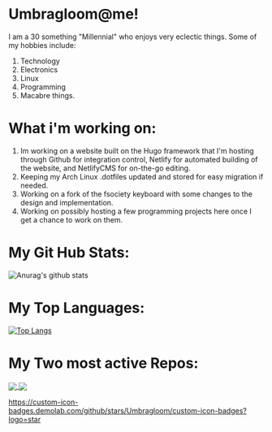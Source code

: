 # Umbragloom@me!
I am a 30 something "Millennial" who enjoys very eclectic things. Some of my hobbies include:

1. Technology
2. Electronics
3. Linux
4. Programming
5. Macabre things.

# What i'm working on:
1. Im working on a website built on the Hugo framework that I'm hosting through Github for integration control, Netlify for automated building of the website, and NetlifyCMS for on-the-go editing. 
2. Keeping my Arch Linux .dotfiles updated and stored for easy migration if needed. 
3. Working on a fork of the fsociety keyboard with some changes to the design and implementation. 
4. Working on possibly hosting a few programming projects here once I get a chance to work on them.

# My Git Hub Stats:
![Anurag's github stats](https://github-readme-stats.vercel.app/api?username=Umbragloom&show_icons=true&theme=tokyonight)

# My Top Languages:
[![Top Langs](https://github-readme-stats.vercel.app/api/top-langs/?username=anuraghazra&layout=compact&theme=tokyonight)](https://github.com/anuraghazra/github-readme-stats)

# My Two most active Repos:
<a href="https://github.com/Mathie-Josh/Arch_laptop">
  <img align="center" src="https://github-readme-stats.vercel.app/api/pin/?username=Umbragloom&repo=Arch_laptop&theme=tokyonight&show_owner=true" />
</a>
<a href="https://github.com/Mathie-Josh/website">
  <img align="center" src="https://github-readme-stats.vercel.app/api/pin/?username=Umbragloom&repo=website&theme=tokyonight" />
</a>

https://custom-icon-badges.demolab.com/github/stars/Umbragloom/custom-icon-badges?logo=star

<!--
**Umbragloom/Umbragloom** is a ✨ _special_ ✨ repository because its `README.md` (this file) appears on your GitHub profile.

Here are some ideas to get you started:

- 🔭 I’m currently working on ...
- 🌱 I’m currently learning ...
- 👯 I’m looking to collaborate on ...
- 🤔 I’m looking for help with ...
- 💬 Ask me about ...
- 📫 How to reach me: ...
- 😄 Pronouns: ...
- ⚡ Fun fact: ...
-->
